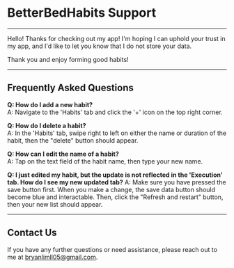# BetterBedHabits Support
---
Hello! Thanks for checking out my app!
I'm hoping I can uphold your trust in my app, and I'd like to let you know that I do not store your data. 

Thank you and enjoy forming good habits!

---

## Frequently Asked Questions

**Q: How do I add a new habit?**  
A: Navigate to the 'Habits' tab and click the '+' icon on the top right corner.

**Q: How do I delete a habit?**  
A: In the 'Habits' tab, swipe right to left on either the name or duration of the habit, then the "delete" button should appear.

**Q: How can I edit the name of a habit?**  
A: Tap on the text field of the habit name, then type your new name.

**Q: I just edited my habit, but the update is not reflected in the 'Execution' tab. How do I see my new updated tab?**
A: Make sure you have pressed the save button first. When you make a change, the save data button should become blue and interactable.
Then, click the "Refresh and restart" button, then your new list should appear.

---

## Contact Us

If you have any further questions or need assistance, please reach out to me at [bryanlimll05@gmail.com](mailto:bryanlimll05@gmail.com).


